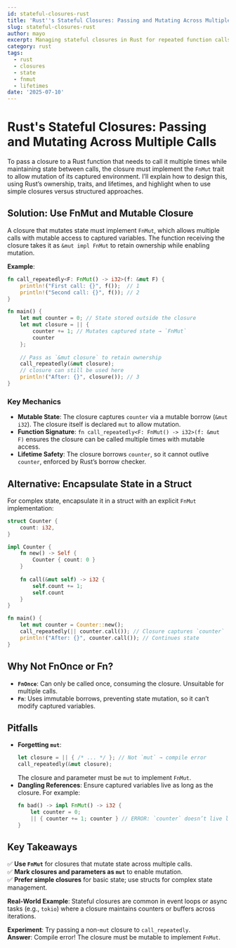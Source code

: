 ```yaml
---
id: stateful-closures-rust
title: 'Rust''s Stateful Closures: Passing and Mutating Across Multiple Calls'
slug: stateful-closures-rust
author: mayo
excerpt: Managing stateful closures in Rust for repeated function calls
category: rust
tags:
  - rust
  - closures
  - state
  - fnmut
  - lifetimes
date: '2025-07-10'
---
```


# Rust's Stateful Closures: Passing and Mutating Across Multiple Calls

To pass a closure to a Rust function that needs to call it multiple times while maintaining state between calls, the closure must implement the `FnMut` trait to allow mutation of its captured environment. I’ll explain how to design this, using Rust’s ownership, traits, and lifetimes, and highlight when to use simple closures versus structured approaches.

## Solution: Use FnMut and Mutable Closure

A closure that mutates state must implement `FnMut`, which allows multiple calls with mutable access to captured variables. The function receiving the closure takes it as `&mut impl FnMut` to retain ownership while enabling mutation.

**Example**:
```rust
fn call_repeatedly<F: FnMut() -> i32>(f: &mut F) {
    println!("First call: {}", f());  // 1
    println!("Second call: {}", f()); // 2
}

fn main() {
    let mut counter = 0; // State stored outside the closure
    let mut closure = || {
        counter += 1; // Mutates captured state → `FnMut`
        counter
    };
    
    // Pass as `&mut closure` to retain ownership
    call_repeatedly(&mut closure);
    // closure can still be used here
    println!("After: {}", closure()); // 3
}
```

### Key Mechanics
- **Mutable State**: The closure captures `counter` via a mutable borrow (`&mut i32`). The closure itself is declared `mut` to allow mutation.
- **Function Signature**: `fn call_repeatedly<F: FnMut() -> i32>(f: &mut F)` ensures the closure can be called multiple times with mutable access.
- **Lifetime Safety**: The closure borrows `counter`, so it cannot outlive `counter`, enforced by Rust’s borrow checker.

## Alternative: Encapsulate State in a Struct

For complex state, encapsulate it in a struct with an explicit `FnMut` implementation:

```rust
struct Counter {
    count: i32,
}

impl Counter {
    fn new() -> Self {
        Counter { count: 0 }
    }
    
    fn call(&mut self) -> i32 {
        self.count += 1;
        self.count
    }
}

fn main() {
    let mut counter = Counter::new();
    call_repeatedly(|| counter.call()); // Closure captures `counter`
    println!("After: {}", counter.call()); // Continues state
}
```

## Why Not FnOnce or Fn?

- **`FnOnce`**: Can only be called once, consuming the closure. Unsuitable for multiple calls.
- **`Fn`**: Uses immutable borrows, preventing state mutation, so it can’t modify captured variables.

## Pitfalls

- **Forgetting `mut`**:
  ```rust
  let closure = || { /* ... */ }; // Not `mut` → compile error
  call_repeatedly(&mut closure);
  ```
  The closure and parameter must be `mut` to implement `FnMut`.
- **Dangling References**: Ensure captured variables live as long as the closure. For example:
  ```rust
  fn bad() -> impl FnMut() -> i32 {
      let counter = 0;
      || { counter += 1; counter } // ERROR: `counter` doesn’t live long enough
  }
  ```

## Key Takeaways

✅ **Use `FnMut`** for closures that mutate state across multiple calls.  
✅ **Mark closures and parameters as `mut`** to enable mutation.  
✅ **Prefer simple closures** for basic state; use structs for complex state management.

**Real-World Example**: Stateful closures are common in event loops or async tasks (e.g., `tokio`) where a closure maintains counters or buffers across iterations.

**Experiment**: Try passing a non-`mut` closure to `call_repeatedly`.  
**Answer**: Compile error! The closure must be mutable to implement `FnMut`.
